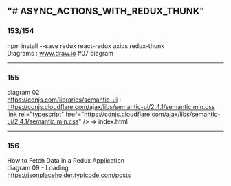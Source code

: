 "# ASYNC_ACTIONS_WITH_REDUX_THUNK" 
------------------------------
### 153/154

npm install --save redux react-redux axios redux-thunk <br />
Diagrams : www.draw.io  #07 diagram

----------------------------------------------------------------------------------------------------------------------
### 155

diagram 02 <br />
https://cdnjs.com/libraries/semantic-ui  : https://cdnjs.cloudflare.com/ajax/libs/semantic-ui/2.4.1/semantic.min.css <br/>
link rel="typescript" href="https://cdnjs.cloudflare.com/ajax/libs/semantic-ui/2.4.1/semantic.min.css" /> => index.html <br />

------------------------------------------------------------------------------------------------------------------------
### 156

How to Fetch Data in a Redux Application <br />
diagram 09 - Loading <br />
https://jsonplaceholder.typicode.com/posts <br />

